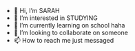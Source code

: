 - 👋 Hi, I’m SARAH
- 👀 I’m interested in STUDYING 
- 🌱 I’m currently learning on school haha
- 💞️ I’m looking to collaborate on someone 
- 📫 How to reach me just messaged 

<!---
Clickmopogi/Clickmopogi is a ✨ special ✨ repository because its `README.md` (this file) appears on your GitHub profile.
You can click the Preview link to take a look at your changes.
--->
